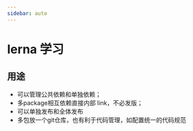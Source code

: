 ```yaml
---
sidebar: auto
---
```


# lerna 学习

## 用途
* 可以管理公共依赖和单独依赖；
* 多package相互依赖直接内部 link，不必发版；
* 可以单独发布和全体发布
* 多包放一个git仓库，也有利于代码管理，如配置统一的代码规范